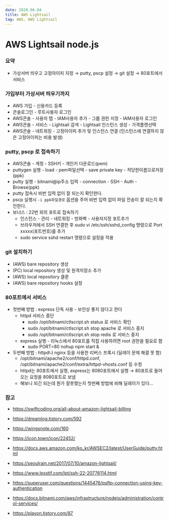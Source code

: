 ```yaml
---
date: 2020.06.04
title: AWS Lightsail
tag: AWS, AWS Lightsail
---
```


# AWS Lightsail node.js

### 요약

- 가상서버 띄우고 고정아이피 지정 → putty, pscp 설정 → git 설정 → 80포트에서 서비스

### 가입부터 가상서버 띄우기까지

- AWS 가입 - 신용카드 등록
- 콘솔로그인 - 루트사용자 로그인
- AWS콘솔 - 사용자 탭 - IAM사용자 추가 - 그룹 권한 지정 - IAM사용자 로그인
- AWS콘솔 - 서비스 - Lightsail 검색 - Lightsail 인스턴스 생성 - 가격플랜선택
- AWS콘솔 - 네트워킹 - 고정아이피 추가 및 인스턴스 연결 (인스턴스에 연결하지 않은 고정아이피는 비용 발생)

### putty, pscp 로 접속하기

- AWS콘솔 - 계정 - SSH키 - 개인키 다운로드(pem)
- puttygen 실행 - load - pem파일선택 - save private key - 적당한이름으로저장(ppk)
- putty 실행 - bitnami@ip주소 입력 - connection - SSH - Auth - Browse(ppk)
- putty 접속시 비번 입력 없이 잘 되는지 확인한다.
- pscp 실행시 `-i ppk파일경로` 옵션을 주어 비번 입력 없이 파일 전송이 잘 되는지 확인한다.
- 보너스 : 22번 외의 포트로 접속하기
  - 인스턴스 - 관리 - 네트워킹 - 방화벽 - 사용자지정 포트추가
  - 브라우저에서 SSH 연결한 후 sudo vi /etc/ssh/sshd_config 명령으로 Port xxxxx(포트번호)를 추가
  - sudo service sshd restart 명령으로 설정을 적용

### git 설치하기

- (AWS) bare repository 생성
- (PC) local repository 생성 및 원격저장소 추가
- (AWS) local repository 클론
- (AWS) bare repository hooks 설정

### 80포트에서 서비스

- 첫번째 방법 : express 단독 사용 - 보안상 좋지 않다고 한다
  - httpd 서비스 중단
    - sudo /opt/bitnami/ctlscript.sh status 로 서비스 확인
    - sudo /opt/bitnami/ctlscript.sh stop apache 로 서비스 중지
    - sudo /opt/bitnami/ctlscript.sh stop redis 로 서비스 중지
  - express 실행 - 리눅스에서 80포트를 직접 사용하려면 root 권한을 필요로 함
    - sudo PORT=80 nohup npm start &
- 두번째 방법 : httpd나 nginx 등을 사용한 리버스 프록시 (딜레이 문제 해결 못 함)
  - /opt/bitnami/apache2/conf/httpd.conf, /opt/bitnami/apache2/conf/extra/httpd-vhosts.conf 등 수정
  - httpd는 80포트에서 실행, express는 8080포트에서 실행 → 80포트로 들어오는 요청을 8080포트로 보냄
  - 해보니 되긴 되는데 뭔가 잘못했는지 첫번째 방법에 비해 딜레이가 있다...

### 참고

- https://swiftcoding.org/all-about-amazon-lightsail-billing

- https://dreamlog.tistory.com/592

- https://wingsnote.com/160

- https://icon.town/icon/22452/

- https://docs.aws.amazon.com/ko_kr/AWSEC2/latest/UserGuide/putty.html

- https://seoulrain.net/2017/07/10/amazon-lightsail/

- https://www.lesstif.com/lpt/ssh-22-20776114.html

- https://superuser.com/questions/1445476/psftp-connection-using-key-authentication

- https://docs.bitnami.com/aws/infrastructure/nodejs/administration/control-services/

- https://playon.tistory.com/87